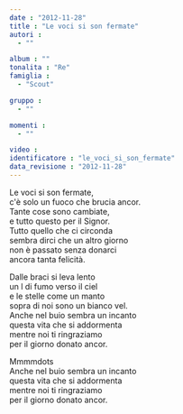 ```yaml
---
date : "2012-11-28"
title : "Le voci si son fermate"
autori : 
  - ""

album : ""
tonalita : "Re"
famiglia : 
  - "Scout"

gruppo : 
  - ""

momenti : 
  - ""

video : 
identificatore : "le_voci_si_son_fermate"
data_revisione : "2012-11-28"
---
```

  
  
Le voci si son fermate,  
c'è solo un fuoco che brucia ancor.  
Tante cose sono cambiate,  
e tutto questo per il Signor.  
Tutto quello che ci circonda  
sembra dirci che un altro giorno  
non è passato senza donarci  
ancora tanta felicità.  
  
  
  
Dalle braci si leva lento  
un l di fumo verso il ciel  
e le stelle come un manto  
sopra di noi sono un bianco vel.  
Anche nel buio sembra un incanto  
questa vita che si addormenta  
mentre noi ti ringraziamo  
per il giorno donato ancor.  
  
  
Mmmmdots  
Anche nel buio sembra un incanto  
questa vita che si addormenta  
mentre noi ti ringraziamo  
per il giorno donato ancor.  
  
